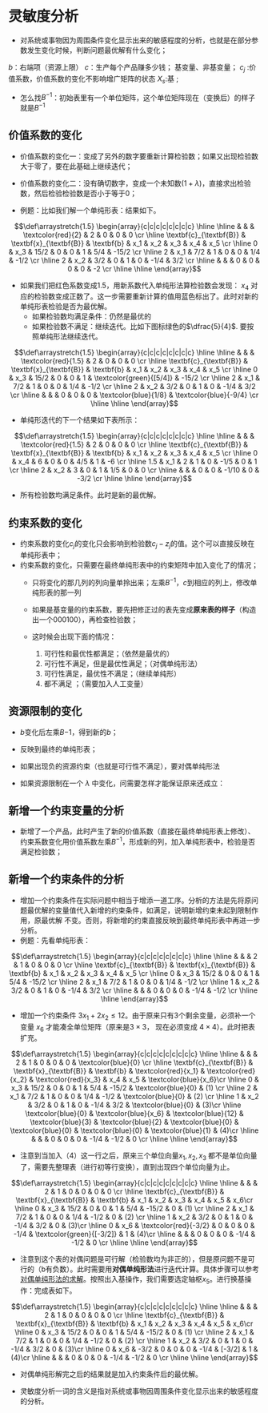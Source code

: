 # 灵敏度分析

- 对系统或事物因为周围条件变化显示出来的敏感程度的分析，也就是在部分参数发生变化时候，判断问题最优解有什么变化；


$b$：右端项（资源上限）
$c$：生产每个产品赚多少钱；
基变量、非基变量；
$c_j$ :价值系数，价值系数的变化不影响增广矩阵的状态
$X_s$:基 ;

- 怎么找$B^{-1}$：初始表里有一个单位矩阵，这个单位矩阵现在（变换后）的样子就是$B^{-1}$

## 价值系数的变化
- 价值系数的变化一：变成了另外的数字要重新计算检验数；如果又出现检验数大于零了，要在此基础上继续迭代；
- 价值系数的变化二：没有确切数字，变成一个未知数$(1 + \lambda)$，直接求出检验数，然后检验检验数是否小于等于0；


- 例题：比如我们解一个单纯形表：结果如下。

$$\def\arraystretch{1.5}
   \begin{array}{c|c|c|c|c|c|c|c}
   \hline
   \hline
   & & & \textcolor{red}{2} & 2 & 0 & 0 & 0  \cr \hline
   \textbf{c}_{\textbf{B}} & \textbf{x}_{\textbf{B}} & \textbf{b} & x_1 & x_2 & x_3 & x_4 & x_5 \cr \hline
   0 & x_3 & 15/2 & 0  & 0 & 1 & 5/4 & -15/2  \cr \hline
   2 & x_1 & 7/2  & 1 & 0 & 0 & 1/4 & -1/2  \cr \hline
   2 & x_2 & 3/2  & 0 & 1 & 0 & -1/4 & 3/2  \cr \hline
    &  &  & 0 & 0 & 0 & 0 & -2  \cr \hline
    \hline
\end{array}$$


- 如果我们把红色系数变成1.5，用新系数代入单纯形法算检验数会发现： $x_4$ 对应的检验数变成正数了。这一步需要重新计算的值用蓝色标出了。此时对新的单纯形表检验是否为最优解。
    - 如果检验数均满足条件：仍然是最优的
    - 如果检验数不满足：继续迭代。比如下图标绿色的$\dfrac{5}{4}$. 要按照单纯形法继续迭代。

$$\def\arraystretch{1.5}
   \begin{array}{c|c|c|c|c|c|c|c}
   \hline
   \hline
   & & & \textcolor{red}{1.5} & 2 & 0 & 0 & 0  \cr \hline
   \textbf{c}_{\textbf{B}} & \textbf{x}_{\textbf{B}} & \textbf{b} & x_1 & x_2 & x_3 & x_4 & x_5 \cr \hline
   0 & x_3 & 15/2 & 0  & 0 & 1 & \textcolor{green}{[5/4]} & -15/2  \cr \hline
   2 & x_1 & 7/2  & 1 & 0 & 0 & 1/4 & -1/2  \cr \hline
   2 & x_2 & 3/2  & 0 & 1 & 0 & -1/4 & 3/2  \cr \hline
    &  &  & 0 & 0 & 0 & \textcolor{blue}{1/8} & \textcolor{blue}{-9/4}  \cr \hline
    \hline
\end{array}$$

- 单纯形迭代的下一个结果如下表所示：

$$\def\arraystretch{1.5}
   \begin{array}{c|c|c|c|c|c|c|c}
   \hline
   \hline
   & & & \textcolor{red}{1.5} & 2 & 0 & 0 & 0  \cr \hline
   \textbf{c}_{\textbf{B}} & \textbf{x}_{\textbf{B}} & \textbf{b} & x_1 & x_2 & x_3 & x_4 & x_5 \cr \hline
   0 & x_4 & 6 & 0  & 0 & 4/5 & 1 & -6  \cr \hline
   1.5 & x_1 & 2  & 1 & 0 & -1/5 & 0 & 1  \cr \hline
   2 & x_2 & 3  & 0 & 1 & 1/5 & 0 & 0  \cr \hline
    &  &  & 0 & 0 & -1/10 & 0 & -3/2  \cr \hline
    \hline
\end{array}$$

- 所有检验数均满足条件。此时是新的最优解。


## 约束系数的变化
- 约束系数的变化$c_j$的变化只会影响到检验数$c_j - z_j$的值。这个可以直接反映在单纯形表中；
- 约束系数的变化，只需要在最终单纯形表中的约束矩阵中加入变化了的情况；
    - 只将变化的那几列的列向量单拎出来；左乘$B^{-1}$，$c$到相应的列上，修改单纯形表的那一列
    - 如果是基变量的约束系数，要先把修正过的表先变成**原来表的样子**（构造出一个000100），再检查检验数；

    - 这时候会出现下面的情况：
        1. 可行性和最优性都满足；（依然是最优的）
        2. 可行性不满足，但是最优性满足；（对偶单纯形法）
        3. 可行性满足，最优性不满足；（继续单纯形）
        4. 都不满足 ；（需要加入人工变量）

## 资源限制的变化

- $b$变化后左乘$B{-1}$，得到新的$b$；
- 反映到最终的单纯形表；
- 如果出现负的资源约束（也就是可行性不满足），要对偶单纯形法

- 如果资源限制在一个 $\lambda$ 中变化，问需要怎样才能保证原来还成立：


## 新增一个约束变量的分析

- 新增了一个产品，此时产生了新的价值系数（直接在最终单纯形表上修改）、约束系数变化用价值系数左乘$B^{-1}$，形成新的列，加入单纯形表中，检验是否满足检验数；


## 新增一个约束条件的分析

- 增加一个约束条件在实际问题中相当于增添一道工序。分析的方法是先将原问题最优解的变量值代入新增的约束条件，如满足，说明新增约束未起到限制作用，原最优解
不变。否则，将新增的约束直接反映到最终单纯形表中再进一步分析。
- 例题：先看单纯形表：

$$\def\arraystretch{1.5}
   \begin{array}{c|c|c|c|c|c|c|c}
   \hline
   \hline
   & & & 2 & 1 & 0 & 0 & 0  \cr \hline
   \textbf{c}_{\textbf{B}} & \textbf{x}_{\textbf{B}} & \textbf{b} & x_1 & x_2 & x_3 & x_4 & x_5 \cr \hline
   0 & x_3 & 15/2 & 0  & 0 & 1 & 5/4 & -15/2  \cr \hline
   2 & x_1 & 7/2  & 1 & 0 & 0 & 1/4 & -1/2  \cr \hline
   1 & x_2 & 3/2  & 0 & 1 & 0 & -1/4 & 3/2  \cr \hline
    &  &  & 0 & 0 & 0 & -1/4 & -1/2  \cr \hline
    \hline
\end{array}$$

- 增加一个约束条件 $3x_1 + 2x_2 \leq 12$。由于原来只有3个剩余变量，必须补一个变量 $x_6$ 才能凑全单位矩阵（原来是$3 \times 3$， 现在必须变成 $4 \times 4$）。此时把表扩充。

$$\def\arraystretch{1.5}
   \begin{array}{c|c|c|c|c|c|c|c|c}
   \hline
   \hline
   & & & 2 & 1 & 0 & 0 & 0 & \textcolor{blue}{0} \cr \hline
   \textbf{c}_{\textbf{B}} & \textbf{x}_{\textbf{B}} & \textbf{b} & \textcolor{red}{x_1} & \textcolor{red}{x_2} & \textcolor{red}{x_3} & x_4 & x_5 & \textcolor{blue}{x_6}\cr \hline
   0 & x_3 & 15/2 & 0  & 0 & 1 & 5/4 & -15/2 & \textcolor{blue}{0} & (1)   \cr \hline
   2 & x_1 & 7/2  & 1 & 0 & 0 & 1/4 & -1/2 & \textcolor{blue}{0} & (2) \cr \hline
   1 & x_2 & 3/2  & 0 & 1 & 0 & -1/4 & 3/2 & \textcolor{blue}{0} & (3)\cr \hline
   \textcolor{blue}{0} & \textcolor{blue}{x_6} & \textcolor{blue}{12}  & \textcolor{blue}{3} & \textcolor{blue}{2} & \textcolor{blue}{0} & \textcolor{blue}{0} & \textcolor{blue}{0} & \textcolor{blue}{1} & (4)\cr \hline
    &  &  & 0 & 0 & 0 & -1/4 & -1/2 & 0 \cr \hline
    \hline
\end{array}$$

- 注意到当加入（4）这一行之后，原来三个单位向量$x_1, x_2, x_3$ 都不是单位向量了，需要先整理表（进行初等行变换），直到出现四个单位向量为止。


$$\def\arraystretch{1.5}
   \begin{array}{c|c|c|c|c|c|c|c|c}
   \hline
   \hline
   & & & 2 & 1 & 0 & 0 & 0 & 0 \cr \hline
   \textbf{c}_{\textbf{B}} & \textbf{x}_{\textbf{B}} & \textbf{b} & x_1 & x_2 & x_3 & x_4 & x_5 & x_6\cr \hline
   0 & x_3 & 15/2 & 0  & 0 & 1 & 5/4 & -15/2 & 0 & (1)   \cr \hline
   2 & x_1 & 7/2  & 1 & 0 & 0 & 1/4 & -1/2 & 0 & (2) \cr \hline
   1 & x_2 & 3/2  & 0 & 1 & 0 & -1/4 & 3/2 & 0 & (3)\cr \hline
   0 & x_6 & \textcolor{red}{-3/2}  & 0 & 0 & 0 & -1/4 & \textcolor{green}{[-3/2]} & 1 & (4)\cr \hline
    &  &  & 0 & 0 & 0 & -1/4 & -1/2 & 0 \cr \hline
    \hline
\end{array}$$


- 注意到这个表的对偶问题是可行解（检验数均为非正的），但是原问题不是可行的（b有负数）。此时需要用**对偶单纯形法**进行迭代计算。具体步骤可以参考[对偶单纯形法的求解](./Chapter2.md)。按照出入基操作，我们需要选定轴枢$x_5$。进行换基操作：完成表如下。

$$\def\arraystretch{1.5}
   \begin{array}{c|c|c|c|c|c|c|c|c}
   \hline
   \hline
   & & & 2 & 1 & 0 & 0 & 0 & 0 \cr \hline
   \textbf{c}_{\textbf{B}} & \textbf{x}_{\textbf{B}} & \textbf{b} & x_1 & x_2 & x_3 & x_4 & x_5 & x_6\cr \hline
   0 & x_3 & 15/2 & 0  & 0 & 1 & 5/4 & -15/2 & 0 & (1)   \cr \hline
   2 & x_1 & 7/2  & 1 & 0 & 0 & 1/4 & -1/2 & 0 & (2) \cr \hline
   1 & x_2 & 3/2  & 0 & 1 & 0 & -1/4 & 3/2 & 0 & (3)\cr \hline
   0 & x_6 & -3/2  & 0 & 0 & 0 & -1/4 & [-3/2] & 1 & (4)\cr \hline
    &  &  & 0 & 0 & 0 & -1/4 & -1/2 & 0 \cr \hline
    \hline
\end{array}$$

- 对偶单纯形解完之后的结果就是加入约束条件后的最优解。


- 灵敏度分析一词的含义是指对系统或事物因周围条件变化显示出来的敏感程度的分析。


